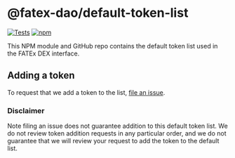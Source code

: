 # @fatex-dao/default-token-list

[![Tests](https://github.com/Uniswap/token-lists/workflows/Tests/badge.svg)](https://github.com/FATEx-DAO/default-token-list/actions?query=workflow%3ATests)
[![npm](https://img.shields.io/npm/v/@fatex-dao/default-token-list)](https://unpkg.com/@fatex-dao/default-token-list@latest/)

This NPM module and GitHub repo contains the default token list used in the FATEx DEX interface.

## Adding a token

To request that we add a token to the list, 
[file an issue](https://github.com/FATEx-DAO/default-token-list/issues/new?assignees=&labels=token+request&template=token-request.md&title=Add+%7BTOKEN_SYMBOL%7D%3A+%7BTOKEN_NAME%7D).

### Disclaimer

Note filing an issue does not guarantee addition to this default token list.
We do not review token addition requests in any particular order, and we do not
guarantee that we will review your request to add the token to the default list.

